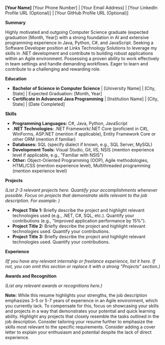 **[Your Name]**
[Your Phone Number] | [Your Email Address] | [Your LinkedIn Profile URL (Optional)] | [Your GitHub Profile URL (Optional)]

**Summary**

Highly motivated and outgoing Computer Science graduate (expected graduation [Month, Year]) with a strong foundation in AI and extensive programming experience in Java, Python, C#, and JavaScript.  Seeking a Software Developer position at Links Technology Solutions to leverage my skills in .NET development and contribute to building robust applications within an Agile environment.  Possessing a proven ability to work effectively in team settings and handle demanding workflows.  Eager to learn and contribute to a challenging and rewarding role.

**Education**

* **Bachelor of Science in Computer Science** | [University Name] | [City, State] | Expected Graduation: [Month, Year]
* **Certificate in Advanced Java Programming** | [Institution Name] | [City, State] | [Date Completed]

**Skills**

* **Programming Languages:** C#, Java, Python, JavaScript
* **.NET Technologies:** .NET Framework/.NET Core (proficient in C#), WinForms, ASP.NET (mention if applicable),  Entity Framework Core or other ORM (mention if familiar)
* **Databases:** SQL (specify dialect if known, e.g., SQL Server, MySQL)
* **Development Tools:** Visual Studio, Git, IIS, NSIS (mention experience level if applicable, e.g., "Familiar with NSIS")
* **Other:**  Object-Oriented Programming (OOP), Agile methodologies, HTML/CSS (mention experience level), Multithreaded programming (mention experience level)

**Projects**

*(List 2-3 relevant projects here.  Quantify your accomplishments whenever possible.  Focus on projects that demonstrate skills relevant to the job description.  For example: )*

* **Project Title 1:** Briefly describe the project and highlight relevant technologies used (e.g., .NET, C#, SQL, etc.).  Quantify your contributions (e.g., "Improved application performance by 15%").
* **Project Title 2:**  Briefly describe the project and highlight relevant technologies used.  Quantify your contributions.
* **Project Title 3:**  Briefly describe the project and highlight relevant technologies used.  Quantify your contributions.


**Experience**

*(If you have any relevant internship or freelance experience, list it here.  If not, you can omit this section or replace it with a strong "Projects" section.)*


**Awards and Recognition**

*(List any relevant awards or recognitions here.)*


**Note:**  While this resume highlights your strengths, the job description emphasizes 3-5 or 5-7 years of experience in an Agile environment, which you currently lack.  To compensate for this, focus on showcasing your skills and projects in a way that demonstrates your potential and quick learning ability.  Highlight any projects that closely resemble the tasks outlined in the job description.  Consider tailoring your resume further to emphasize the skills most relevant to the specific requirements.  Consider adding a cover letter to explain your enthusiasm and potential despite the lack of direct experience.

